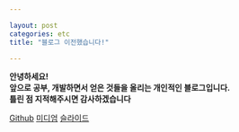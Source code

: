 ```yaml
---

layout: post
categories: etc
title: "블로그 이전했습니다!"

---
```


**안녕하세요! <br/> 앞으로 공부, 개발하면서 얻은 것들을 올리는 개인적인 블로그입니다.<br/> 틀린 점 지적해주시면 감사하겠습니다**

[Github](https://github.com/hanjungv)
[미디엄](https://medium.com/@junghan_61455)
[슬라이드](https://slides.com/junghan)
